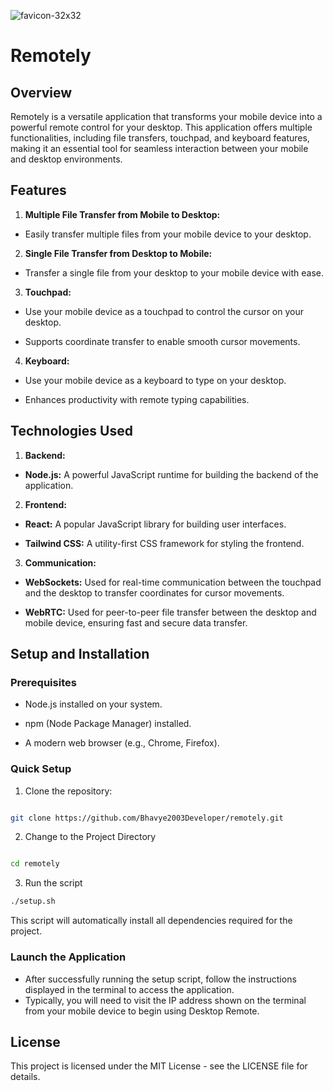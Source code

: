 ![favicon-32x32](https://github.com/Bhavye2003Developer/remotely/assets/110657263/de8e1792-e68e-4d69-9229-0dea6c63e5a3) 
# Remotely

## Overview

Remotely is a versatile application that transforms your mobile device into a powerful remote control for your desktop. This application offers multiple functionalities, including file transfers, touchpad, and keyboard features, making it an essential tool for seamless interaction between your mobile and desktop environments.

## Features

1.  **Multiple File Transfer from Mobile to Desktop:**

- Easily transfer multiple files from your mobile device to your desktop.

2.  **Single File Transfer from Desktop to Mobile:**

- Transfer a single file from your desktop to your mobile device with ease.

3.  **Touchpad:**

- Use your mobile device as a touchpad to control the cursor on your desktop.

- Supports coordinate transfer to enable smooth cursor movements.

4.  **Keyboard:**

- Use your mobile device as a keyboard to type on your desktop.

- Enhances productivity with remote typing capabilities.

## Technologies Used

1.  **Backend:**

- **Node.js:** A powerful JavaScript runtime for building the backend of the application.

2.  **Frontend:**

- **React:** A popular JavaScript library for building user interfaces.

- **Tailwind CSS:** A utility-first CSS framework for styling the frontend.

3.  **Communication:**

- **WebSockets:** Used for real-time communication between the touchpad and the desktop to transfer coordinates for cursor movements.

- **WebRTC:** Used for peer-to-peer file transfer between the desktop and mobile device, ensuring fast and secure data transfer.

## Setup and Installation

### Prerequisites

- Node.js installed on your system.

- npm (Node Package Manager) installed.

- A modern web browser (e.g., Chrome, Firefox).

### Quick Setup

1. Clone the repository:

```bash

git clone https://github.com/Bhavye2003Developer/remotely.git

```

2. Change to the Project Directory

```bash

cd remotely

```

3. Run the script

```bash
./setup.sh
```

This script will automatically install all dependencies required for the project.

### Launch the Application

- After successfully running the setup script, follow the instructions displayed in the terminal to access the application.
- Typically, you will need to visit the IP address shown on the terminal from your mobile device to begin using Desktop Remote.

## License

This project is licensed under the MIT License - see the LICENSE file for details.
